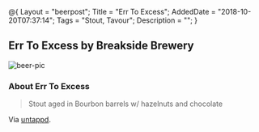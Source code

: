 @{
    Layout = "beerpost";
    Title = "Err To Excess";
    AddedDate = "2018-10-20T07:37:14";
    Tags = "Stout, Tavour";
    Description = "";
}

## Err To Excess by Breakside Brewery

![beer-pic]

### About Err To Excess

> Stout aged in Bourbon barrels w/ hazelnuts and chocolate

Via [untappd][untappd-url].

[untappd-url]: <https://untappd.com/b/breakside-brewery-err-to-excess/2579959>
[beer-pic]: https://jasonpowley.com/assets/img/2018-10-20-err-to-excess.jpeg "Err To Excess by Breakside Brewery"

